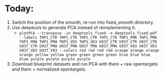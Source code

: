 # Today:
1. Switch the position of the smooth, re-run into fixed_smooth directory.
2. Use deeptools to generate PCA instead of reimplementing it.
    * `plotPCA --transpose -in deeptools_fixed -o deeptools_fixed.pdf --labels THP1_CTR THP1_CTR THP1_CTR THP1_CTR THP1_PMA THP1_PMA THP1_PMA THP1_PMA THP1_VD3 THP1_VD3 U937_CTR U937_CTR U937_CTR U937_CTR U937_PMA U937_PMA U937_PMA U937_PMA U937_VD3 U937_VD3 U937_VD3 U937_VD3 --colors red red red red orange orange orange orange yellow yellow green green green green blue blue blue blue purple purple purple purple`
3. Download blueprint datasets and run PCA with them + raw opentargets and them + normalized opentargets.
